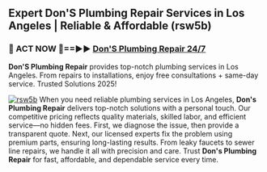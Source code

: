 ## Expert Don'S Plumbing Repair Services in Los Angeles | Reliable & Affordable (rsw5b)  

<h3>🚿 ACT NOW 🌟==►► <a href="https://tinyurl.com/2ne6vx2x" rel="nofollow">Don'S Plumbing Repair 24/7</a></h3>

**Don'S Plumbing Repair** provides top-notch plumbing services in Los Angeles. From repairs to installations, enjoy free consultations + same-day service. Trusted Solutions 2025!

[![rsw5b](https://i.imgur.com/4PFF4AK.jpeg)](https://tinyurl.com/2ne6vx2x)
When you need reliable plumbing services in Los Angeles, **Don's Plumbing Repair** delivers top-notch solutions with a personal touch. Our competitive pricing reflects quality materials, skilled labor, and efficient service—no hidden fees. First, we diagnose the issue, then provide a transparent quote. Next, our licensed experts fix the problem using premium parts, ensuring long-lasting results. From leaky faucets to sewer line repairs, we handle it all with precision and care. Trust **Don's Plumbing Repair** for fast, affordable, and dependable service every time.